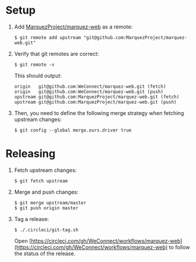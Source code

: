 # Setup
   
1. Add [MarquezProject/marquez-web](https://github.com/MarquezProject/marquez-web) as a remote:

   ```
   $ git remote add upstream "git@github.com:MarquezProject/marquez-web.git"
   ```
   
2. Verify that git remotes are correct:

   ```
   $ git remote -v
   ```
   
   This should output:
   
   ```
   origin	git@github.com:WeConnect/marquez-web.git (fetch)
   origin	git@github.com:WeConnect/marquez-web.git (push)
   upstream	git@github.com:MarquezProject/marquez-web.git (fetch)
   upstream	git@github.com:MarquezProject/marquez-web.git (push)
   ```
   
3. Then, you need to define the following merge strategy when fetching upstream changes:

   ```
   $ git config --global merge.ours.driver true
   ```

# Releasing

1. Fetch upstream changes:

   ```
   $ git fetch upstream
   ```
   
2. Merge and push changes:

   ```
   $ git merge upstream/master
   $ git push origin master
   ```
   
3. Tag a release:

   ```
   $ ./.circleci/git-tag.sh
   ```
   
   Open [https://circleci.com/gh/WeConnect/workflows/marquez-web](https://circleci.com/gh/WeConnect/workflows/marquez-web) to follow the status of the release.
